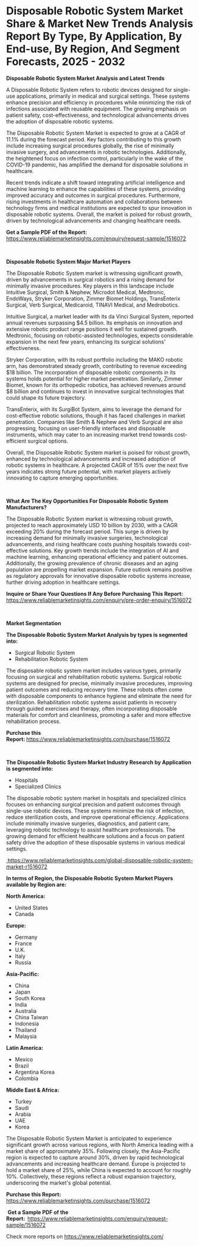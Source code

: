 <p><h1>Disposable Robotic System Market Share & Market New Trends Analysis Report By Type, By Application, By End-use, By Region, And Segment Forecasts, 2025 - 2032</h1></p><p><strong>Disposable Robotic System Market Analysis and Latest Trends</strong></p>
<p><p>A Disposable Robotic System refers to robotic devices designed for single-use applications, primarily in medical and surgical settings. These systems enhance precision and efficiency in procedures while minimizing the risk of infections associated with reusable equipment. The growing emphasis on patient safety, cost-effectiveness, and technological advancements drives the adoption of disposable robotic systems.</p><p>The Disposable Robotic System Market is expected to grow at a CAGR of 11.1% during the forecast period. Key factors contributing to this growth include increasing surgical procedures globally, the rise of minimally invasive surgery, and advancements in robotic technologies. Additionally, the heightened focus on infection control, particularly in the wake of the COVID-19 pandemic, has amplified the demand for disposable solutions in healthcare.</p><p>Recent trends indicate a shift toward integrating artificial intelligence and machine learning to enhance the capabilities of these systems, providing improved accuracy and outcomes in surgical procedures. Furthermore, rising investments in healthcare automation and collaborations between technology firms and medical institutions are expected to spur innovation in disposable robotic systems. Overall, the market is poised for robust growth, driven by technological advancements and changing healthcare needs.</p></p>
<p><strong>Get a Sample PDF of the Report:&nbsp;</strong> <a href="https://www.reliablemarketinsights.com/enquiry/request-sample/1516072?utm_campaign=3164&utm_medium=2&utm_source=Github&utm_content=ia&utm_term=29032025&utm_id=disposable-robotic-system">https://www.reliablemarketinsights.com/enquiry/request-sample/1516072</a></p>
<p>&nbsp;</p>
<p><strong>Disposable Robotic System Major Market Players</strong></p>
<p><p>The Disposable Robotic System market is witnessing significant growth, driven by advancements in surgical robotics and a rising demand for minimally invasive procedures. Key players in this landscape include Intuitive Surgical, Smith & Nephew, Microdot Medical, Medtronic, EndoWays, Stryker Corporation, Zimmer Biomet Holdings, TransEnterix Surgical, Verb Surgical, Medicaroid, TINAVI Medical, and Medrobotics.</p><p>Intuitive Surgical, a market leader with its da Vinci Surgical System, reported annual revenues surpassing $4.5 billion. Its emphasis on innovation and extensive robotic product range positions it well for sustained growth. Medtronic, focusing on robotic-assisted technologies, expects considerable expansion in the next few years, enhancing its surgical solutions’ effectiveness.</p><p>Stryker Corporation, with its robust portfolio including the MAKO robotic arm, has demonstrated steady growth, contributing to revenue exceeding $18 billion. The incorporation of disposable robotic components in its systems holds potential for higher market penetration. Similarly, Zimmer Biomet, known for its orthopedic robotics, has achieved revenues around $8 billion and continues to invest in innovative surgical technologies that could shape its future trajectory.</p><p>TransEnterix, with its SurgiBot System, aims to leverage the demand for cost-effective robotic solutions, though it has faced challenges in market penetration. Companies like Smith & Nephew and Verb Surgical are also progressing, focusing on user-friendly interfaces and disposable instruments, which may cater to an increasing market trend towards cost-efficient surgical options.</p><p>Overall, the Disposable Robotic System market is poised for robust growth, enhanced by technological advancements and increased adoption of robotic systems in healthcare. A projected CAGR of 15% over the next five years indicates strong future potential, with market players actively innovating to capture emerging opportunities.</p></p>
<p>&nbsp;</p>
<p><strong>What Are The Key Opportunities For Disposable Robotic System Manufacturers?</strong></p>
<p><p>The Disposable Robotic System market is witnessing robust growth, projected to reach approximately USD 10 billion by 2030, with a CAGR exceeding 20% during the forecast period. This surge is driven by increasing demand for minimally invasive surgeries, technological advancements, and rising healthcare costs pushing hospitals towards cost-effective solutions. Key growth trends include the integration of AI and machine learning, enhancing operational efficiency and patient outcomes. Additionally, the growing prevalence of chronic diseases and an aging population are propelling market expansion. Future outlook remains positive as regulatory approvals for innovative disposable robotic systems increase, further driving adoption in healthcare settings.</p></p>
<p><strong>Inquire or Share Your Questions If Any Before Purchasing This Report:</strong> <a href="https://www.reliablemarketinsights.com/enquiry/pre-order-enquiry/1516072?utm_campaign=3164&utm_medium=2&utm_source=Github&utm_content=ia&utm_term=29032025&utm_id=disposable-robotic-system">https://www.reliablemarketinsights.com/enquiry/pre-order-enquiry/1516072</a></p>
<p>&nbsp;</p>
<p><strong>Market Segmentation</strong></p>
<p><strong>The Disposable Robotic System Market Analysis by types is segmented into:</strong></p>
<p><ul><li>Surgical Robotic System</li><li>Rehabilitation Robotic System</li></ul></p>
<p><p>The disposable robotic system market includes various types, primarily focusing on surgical and rehabilitation robotic systems. Surgical robotic systems are designed for precise, minimally invasive procedures, improving patient outcomes and reducing recovery time. These robots often come with disposable components to enhance hygiene and eliminate the need for sterilization. Rehabilitation robotic systems assist patients in recovery through guided exercises and therapy, often incorporating disposable materials for comfort and cleanliness, promoting a safer and more effective rehabilitation process.</p></p>
<p><strong>Purchase this Report:&nbsp;</strong><a href="https://www.reliablemarketinsights.com/purchase/1516072?utm_campaign=3164&utm_medium=2&utm_source=Github&utm_content=ia&utm_term=29032025&utm_id=disposable-robotic-system">https://www.reliablemarketinsights.com/purchase/1516072</a></p>
<p>&nbsp;</p>
<p><strong>The Disposable Robotic System Market Industry Research by Application is segmented into:</strong></p>
<p><ul><li>Hospitals</li><li>Specialized Clinics</li></ul></p>
<p><p>The disposable robotic system market in hospitals and specialized clinics focuses on enhancing surgical precision and patient outcomes through single-use robotic devices. These systems minimize the risk of infection, reduce sterilization costs, and improve operational efficiency. Applications include minimally invasive surgeries, diagnostics, and patient care, leveraging robotic technology to assist healthcare professionals. The growing demand for efficient healthcare solutions and a focus on patient safety drive the adoption of these disposable systems in various medical settings.</p></p>
<p><a href="https://www.reliablemarketinsights.com/global-disposable-robotic-system-market-r1516072?utm_campaign=3164&utm_medium=2&utm_source=Github&utm_content=ia&utm_term=29032025&utm_id=disposable-robotic-system">&nbsp;https://www.reliablemarketinsights.com/global-disposable-robotic-system-market-r1516072</a></p>
<p><strong>In terms of Region, the Disposable Robotic System Market Players available by Region are:</strong></p>
<p>
    <p> <strong> North America: </strong>
        <ul>
            <li>United States</li>
            <li>Canada</li>
        </ul>
        </p> 
    <p> <strong> Europe: </strong>
        <ul>
            <li>Germany</li>
            <li>France</li>
            <li>U.K.</li>
            <li>Italy</li>
            <li>Russia</li>
        </ul>
        </p> 
    <p> <strong> Asia-Pacific: </strong>
        <ul>
            <li>China</li>
            <li>Japan</li>
            <li>South Korea</li>
            <li>India</li>
            <li>Australia</li>
            <li>China Taiwan</li>
            <li>Indonesia</li>
            <li>Thailand</li>
            <li>Malaysia</li>
        </ul>
        </p> 
    <p> <strong> Latin America: </strong>
        <ul>
            <li>Mexico</li>
            <li>Brazil</li>
            <li>Argentina Korea</li>
            <li>Colombia</li>
        </ul>
        </p> 
    <p> <strong> Middle East & Africa: </strong>
        <ul>
            <li>Turkey</li>
            <li>Saudi</li>
            <li>Arabia</li>
            <li>UAE</li>
            <li>Korea</li>
        </ul>
    </p>
    </p>
<p><p>The Disposable Robotic System Market is anticipated to experience significant growth across various regions, with North America leading with a market share of approximately 35%. Following closely, the Asia-Pacific region is expected to capture around 30%, driven by rapid technological advancements and increasing healthcare demand. Europe is projected to hold a market share of 25%, while China is expected to account for roughly 10%. Collectively, these regions reflect a robust expansion trajectory, underscoring the market's global potential.</p></p>
<p><strong>Purchase this Report: </strong><a href="https://www.reliablemarketinsights.com/purchase/1516072?utm_campaign=3164&utm_medium=2&utm_source=Github&utm_content=ia&utm_term=29032025&utm_id=disposable-robotic-system">https://www.reliablemarketinsights.com/purchase/1516072</a></p>
<p>&nbsp;<strong>Get a Sample PDF of the Report:&nbsp;&nbsp;</strong><a href="https://www.reliablemarketinsights.com/enquiry/request-sample/1516072?utm_campaign=3164&utm_medium=2&utm_source=Github&utm_content=ia&utm_term=29032025&utm_id=disposable-robotic-system">https://www.reliablemarketinsights.com/enquiry/request-sample/1516072</a></p>
<p><strong></strong></p>
<p>Check more reports on <a href="https://www.reliablemarketinsights.com/?utm_campaign=3164&utm_medium=2&utm_source=Github&utm_content=ia&utm_term=29032025&utm_id=disposable-robotic-system">https://www.reliablemarketinsights.com/</a></p>